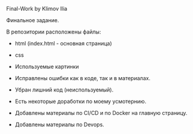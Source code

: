 Final-Work by Klimov Ilia

Финальное задание.

В репозитории расположены файлы:

- html (index.html - основная страница)
- css
- Используемые картинки


- Исправлены ошибки как в коде, так и в материалах.
- Убран лишний код (неиспользуемый).
- Есть некоторые доработки по моему усмотернию. 
- Добавлены материалы по CI/CD и по Docker на главную страницу. 
- Добавлены материалы по Devops.
